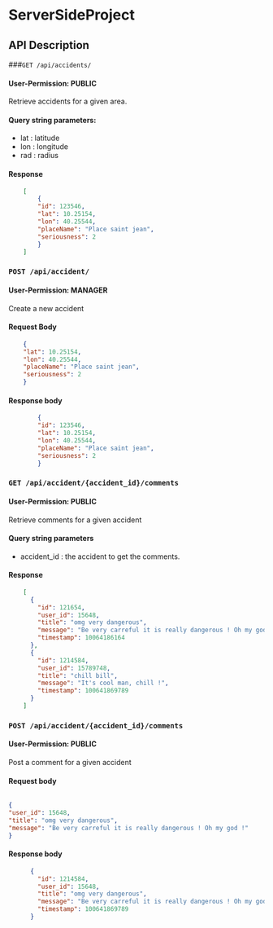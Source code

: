 # ServerSideProject

## API Description

###`GET /api/accidents/`

#### User-Permission: **PUBLIC**
Retrieve accidents for a given area.

#### Query string parameters:
- lat : latitude
- lon : longitude
- rad : radius

#### Response
```json
    [
        { 
        "id": 123546,
        "lat": 10.25154,
        "lon": 40.25544,
        "placeName": "Place saint jean",
        "seriousness": 2
        }
    ]
```

### `POST /api/accident/`

#### User-Permission: **MANAGER**
Create a new accident

#### Request Body

```json
    { 
    "lat": 10.25154,
    "lon": 40.25544,
    "placeName": "Place saint jean",
    "seriousness": 2
    }
```

#### Response body

```json
        { 
        "id": 123546,
        "lat": 10.25154,
        "lon": 40.25544,
        "placeName": "Place saint jean",
        "seriousness": 2
        }
```

### `GET /api/accident/{accident_id}/comments`
#### User-Permission: **PUBLIC**

Retrieve comments for a given accident

#### Query string parameters
- accident_id : the accident to get the comments.

#### Response
```json
    [
      {
        "id": 121654,
        "user_id": 15648,
        "title": "omg very dangerous",
        "message": "Be very carreful it is really dangerous ! Oh my god !",
        "timestamp": 10064186164
      },
      {
        "id": 1214584,
        "user_id": 15789748,
        "title": "chill bill",
        "message": "It's cool man, chill !",
        "timestamp": 100641869789
      }
    ]
```

### `POST /api/accident/{accident_id}/comments`
#### User-Permission: **PUBLIC**

Post a comment for a given accident

#### Request body

```json

{
"user_id": 15648,
"title": "omg very dangerous",
"message": "Be very carreful it is really dangerous ! Oh my god !"
}

```

#### Response body
```json
      {
        "id": 1214584,
        "user_id": 15648,
        "title": "omg very dangerous",
        "message": "Be very carreful it is really dangerous ! Oh my god !",
        "timestamp": 100641869789
      }
```